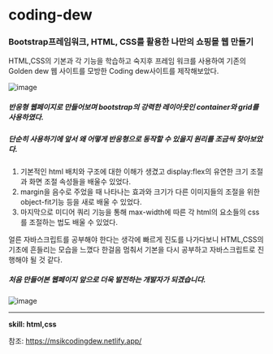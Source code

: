 # coding-dew

### Bootstrap프레임워크, HTML, CSS를 활용한 나만의 쇼핑몰 웹 만들기

HTML,CSS의 기본과 각 기능을 학습하고 숙지후 프레임 워크를 사용하여 기존의 Golden dew
웹 사이트를 모방한 Coding dew사이트를 제작해보았다.

![image](https://user-images.githubusercontent.com/98815511/159821499-1dba01d4-812c-4af3-b33f-7fe1847f7a38.png)

##### 반응형 웹페이지로 만들어보며 bootstrap의 강력한 레이아웃인 container와 grid를 사용하였다.
##### 단순히 사용하기에 앞서 왜 어떻게 반응형으로 동작할 수 있을지 원리를 조금씩 찾아보았다.


1. 기본적인 html 배치와 구조에 대한 이해가 생겼고 display:flex의 유연한 크기 조절과 화면 조절 속성들을 배울수 있었다.
2. margin을 음수로 주었을 때 나타나는 효과와 크기가 다른 이미지들의 조절을 위한 object-fit기능 등을 새로 배울 수 있었다.
3. 마지막으로 미디어 쿼리 기능을 통해 max-width에 따른 각 html의 요소들의 css를 조절하는 법도 배울 수 있었다.

얼른 자바스크립트를 공부해야 한다는 생각에 빠르게 진도를 나가다보니 HTML,CSS의 기초에 흔들리는 모습을 느꼈다
한걸음 멈춰서 기본을 다시 공부하고 자바스크립트로 진행해야 될 것 같다.

##### 처음 만들어본 웹페이지 앞으로 더욱 발전하는 개발자가 되겠습니다.

![image](https://user-images.githubusercontent.com/98815511/159821321-bb47d132-3f36-4c68-b1ba-91c90451e2cc.png)

___
**skill: html,css**

참조: https://msikcodingdew.netlify.app/








